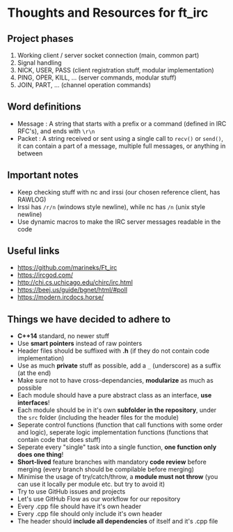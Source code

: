 # Thoughts and Resources for ft_irc

## Project phases

1. Working client / server socket connection (main, common part)
2. Signal handling
3. NICK, USER, PASS (client registration stuff, modular implementation)
4. PING, OPER, KILL, ... (server commands, modular stuff)
5. JOIN, PART, ... (channel operation commands)

## Word definitions

- Message : A string that starts with a prefix or a command (defined in IRC RFC's), and ends with ```\r\n```
- Packet : A string received or sent using a single call to ```recv()``` or ```send()```, it can contain a part of a message, multiple full messages, or anything in between

## Important notes

- Keep checking stuff with nc and irssi (our chosen reference client, has RAWLOG)
- Irssi has ```/r/n``` (windows style newline), while nc has ```/n``` (unix style newline)
- Use dynamic macros to make the IRC server messages readable in the code

## Useful links

- https://github.com/marineks/Ft_irc
- https://ircgod.com/
- http://chi.cs.uchicago.edu/chirc/irc.html
- https://beej.us/guide/bgnet/html/#poll
- https://modern.ircdocs.horse/

## Things we have decided to adhere to

- **C++14** standard, no newer stuff
- Use **smart pointers** instead of raw pointers
- Header files should be suffixed with **.h** (if they do not contain code implementation)
- Use as much **private** stuff as possible, add a ```_``` (underscore) as a suffix (at the end)
- Make sure not to have cross-dependancies, **modularize** as much as possible
- Each module should have a pure abstract class as an interface, **use interfaces**!
- Each module should be in it's own **subfolder in the repository**, under the ```src``` folder (including the header files for the module)
- Seperate control functions (function that call functions with some order and logic), seperate logic implementation functions (functions that contain code that does stuff)
- Seperate every "single" task into a single function, **one function only does one thing**!
- **Short-lived** feature branches with mandatory **code review** before merging (every branch should be compilable before merging)
- Minimise the usage of try/catch/throw, a **module must not throw** (you can use it locally per module etc. but try to avoid it)
- Try to use GitHub issues and projects
- Let's use GitHub Flow as our workflow for our repository
- Every .cpp file should have it's own header
- Every .cpp file should only include it's own header
- The header should **include all dependencies** of itself and it's .cpp file
